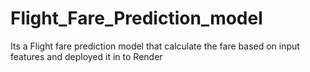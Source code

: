 # Flight_Fare_Prediction_model
Its a Flight fare prediction model that calculate the fare based on input features and deployed it in to Render
